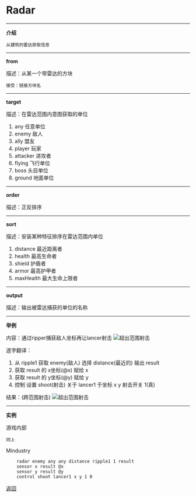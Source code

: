 # Radar

---

**介绍**

    从建筑的雷达获取信息

---

**from**

描述：从某一个带雷达的方块

    接受：链接方块名

---

**target**

描述：在雷达范围内意图获取的单位

1. any      任意单位
2. enemy    敌人
3. ally     盟友
4. player   玩家
5. attacker 进攻者
6. flying   飞行单位
7. boss     头目单位
8. ground   地面单位

---

**order**

描述：正反排序

---

**sort**

描述：安装某种特征排序在雷达范围内单位

1. distance     最近距离者
2. health       最高生命者
3. shield       护盾者
4. armor        最高护甲者
5. maxHealth    最大生命上限者

---

**output**

描述：输出被雷达捕获的单位的名称

---

**举例**

内容：通过ripper捕获敌人坐标再让lancer射击
![超出范围射击](/Mindustry-guide/Guide/example/radar.png)

逐字翻译：
1. 从 ripple1 获取 enemy(敌人) 选择 distance(最近的) 输出 result
2. 获取 result 的 x坐标(@x) 赋给 x
3. 获取 result 的 y坐标(@y) 赋给 y
4. 控制 设置 shoot(射击) 关于 lancer1 于坐标 x y 射击开关 1(真)

结果：(跨范围射击)
![超出范围射击](/Mindustry-guide/Guide/img/radar.png)

---

**实例**

游戏内部
```
同上
```
Mindustry
```
    radar enemy any any distance ripple1 1 result
    sensor x result @x
    sensor y result @y
    control shoot lancer1 x y 1 0
```


[返回](https://lanluz.github.io/Mindustry-guide/)